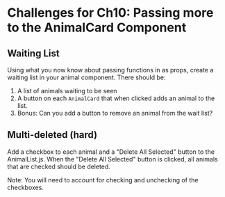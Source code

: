 # Challenges for Ch10: Passing more to the AnimalCard Component

## Waiting List

Using what you now know about passing functions in as props, create a waiting list in your animal component.  There should be:
1. A list of animals waiting to be seen
1. A button on each `AnimalCard` that when clicked adds an animal to the list.
1. Bonus: Can you add a button to remove an animal from the wait list?


## Multi-deleted (hard)

Add a checkbox to each animal and a "Delete All Selected" button to the AnimalList.js.  When the "Delete All Selected" button is clicked, all animals that are checked should be deleted.  

Note: You will need to account for checking and unchecking of the checkboxes.